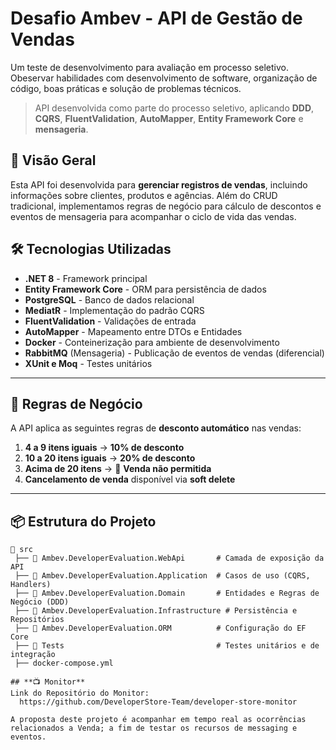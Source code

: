 # Desafio Ambev - API de Gestão de Vendas

Um teste de desenvolvimento para avaliação em processo seletivo. Obeservar habilidades com desenvolvimento de software, organização de código, boas práticas e solução de problemas técnicos.

> API desenvolvida como parte do processo seletivo, aplicando **DDD**, **CQRS**, **FluentValidation**, **AutoMapper**, **Entity Framework Core** e **mensageria**.

## **📌 Visão Geral**
Esta API foi desenvolvida para **gerenciar registros de vendas**, incluindo informações sobre clientes, produtos e agências. Além do CRUD tradicional, implementamos regras de negócio para cálculo de descontos e eventos de mensageria para acompanhar o ciclo de vida das vendas.

## **🛠️ Tecnologias Utilizadas**
- **.NET 8** - Framework principal
- **Entity Framework Core** - ORM para persistência de dados
- **PostgreSQL** - Banco de dados relacional
- **MediatR** - Implementação do padrão CQRS
- **FluentValidation** - Validações de entrada
- **AutoMapper** - Mapeamento entre DTOs e Entidades
- **Docker** - Conteinerização para ambiente de desenvolvimento
- **RabbitMQ** (Mensageria) - Publicação de eventos de vendas (diferencial)
- **XUnit e Moq** - Testes unitários

---

## **📖 Regras de Negócio**
A API aplica as seguintes regras de **desconto automático** nas vendas:
1. **4 a 9 itens iguais** → **10% de desconto**
2. **10 a 20 itens iguais** → **20% de desconto**
3. **Acima de 20 itens** → 🚫 **Venda não permitida**
4. **Cancelamento de venda** disponível via **soft delete**

---

## **📦 Estrutura do Projeto**
```plaintext
📂 src
 ├── 📁 Ambev.DeveloperEvaluation.WebApi       # Camada de exposição da API
 ├── 📁 Ambev.DeveloperEvaluation.Application  # Casos de uso (CQRS, Handlers)
 ├── 📁 Ambev.DeveloperEvaluation.Domain       # Entidades e Regras de Negócio (DDD)
 ├── 📁 Ambev.DeveloperEvaluation.Infrastructure # Persistência e Repositórios
 ├── 📁 Ambev.DeveloperEvaluation.ORM          # Configuração do EF Core
 ├── 📁 Tests                                  # Testes unitários e de integração
 ├── docker-compose.yml   

## **📺 Monitor**
Link do Repositório do Monitor:
  https://github.com/DeveloperStore-Team/developer-store-monitor

A proposta deste projeto é acompanhar em tempo real as ocorrências relacionados a Venda; a fim de testar os recursos de messaging e eventos.
